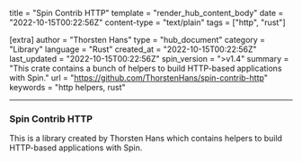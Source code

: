 title = "Spin Contrib HTTP"
template = "render_hub_content_body"
date = "2022-10-15T00:22:56Z"
content-type = "text/plain"
tags = ["http", "rust"]

[extra]
author = "Thorsten Hans"
type = "hub_document"
category = "Library"
language = "Rust"
created_at = "2022-10-15T00:22:56Z"
last_updated = "2022-10-15T00:22:56Z"
spin_version = ">v1.4"
summary = "This crate contains a bunch of helpers to build HTTP-based applications with Spin."
url = "https://github.com/ThorstenHans/spin-contrib-http"
keywords = "http helpers, rust"

---

### Spin Contrib HTTP

This is a library created by Thorsten Hans which contains helpers to build HTTP-based applications with Spin.


